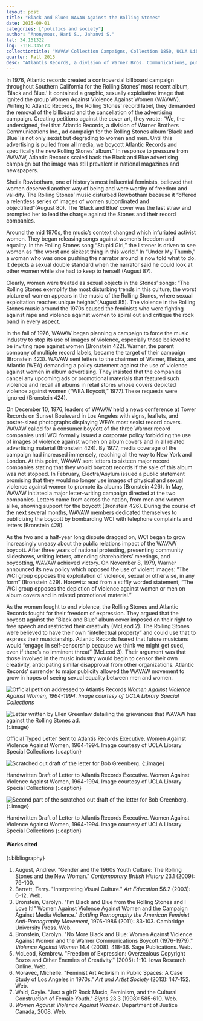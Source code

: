 ```yaml
---
layout: post
title: "Black and Blue: WAVAW Against the Rolling Stones"
date: 2015-09-01
categories: ["politics and society"]
author: "Anonymous, Hari S., Jahanvi S."
lat: 34.151322
lng: -118.335173
collectiontitle: "WAVAW Collection Campaigns, Collection 1850, UCLA Library Special Collections"
quarter: Fall 2015
desc: "Atlantis Records, a division of Warner Bros. Communications, put an advertisement supporting the Rolling Stones new album, Black and Blue. The ad featured a woman tied up, legs spread open, bruised, and sitting above Mick Jagger’s head. In response to the ad, a women’s rights group, Women Against Violence Against Women, gathered signatures for a petition and launched a campaign to have the ad removed. Their protest opened up conversation about the portrayal of women in media as more than objects of sexual nature in the nation."
---
```

In 1976, Atlantic records created a controversial billboard campaign throughout Southern California for the Rolling Stones’ most recent album, ‘Black and Blue.’ It contained a graphic, sexually exploitative image that ignited the group Women Against Violence Against Women (WAVAW). Writing to Atlantic Records, the Rolling Stones’ record label, they demanded the removal of the billboard and the cancellation of the advertising campaign. Creating petitions against the cover art, they wrote: “We, the undersigned, feel that Atlantic Records, a division of Warner Brothers Communications Inc., ad campaign for the Rolling Stones album ‘Black and Blue’ is not only sexist but degrading to women and men. Until this advertising is pulled from all media, we boycott Atlantic Records and specifically the new Rolling Stones’ album.” In response to pressure from WAVAW, Atlantic Records scaled back the Black and Blue advertising campaign but the image was still prevalent in national magazines and newspapers.

Sheila Rowbotham, one of history’s most influential feminists, believed that women deserved another way of being and were worthy of freedom and validity. The Rolling Stones’ music disturbed Rowbotham because it “offered a relentless series of images of women subordinated and objectified”(August 80). The ‘Black and Blue’ cover was the last straw and prompted her to lead the charge against the Stones and their record companies.

Around the mid 1970s, the music’s context changed which infuriated activist women. They began releasing songs against women’s freedom and equality. In the Rolling Stones song “Stupid Girl,” the listener is driven to see women as “the worst and sickest thing in this world.” In “Under My Thumb,” a woman who was once pushing the narrator around is now told what to do. It depicts a sexual double standard when the narrator said he could look at other women while she had to keep to herself (August 87).

Clearly, women were treated as sexual objects in the Stones’ songs: “The Rolling Stones exemplify the most disturbing trends in this culture, the worst picture of women appears in the music of the Rolling Stones, where sexual exploitation reaches unique heights”(August 85). The violence in the Rolling Stones music around the 1970s caused the feminists who were fighting against rape and violence against women to spiral out and critique the rock band in every aspect.

In the fall of 1976, WAVAW began planning a campaign to force the music industry to stop its use of images of violence, especially those believed to be inviting rape against women (Bronstein 422). Warner, the parent company of multiple record labels, became the target of their campaign  (Bronstein 423). WAVAW sent letters to the chairmen of Warner, Elektra, and Atlantic (WEA) demanding a policy statement against the use of violence against women in album advertising. They insisted that the companies cancel any upcoming ads or promotional materials that featured such violence and recall all albums in retail stores whose covers depicted violence against women (“WEA Boycott,” 1977).These requests were ignored (Bronstein 424).

On December 10, 1976, leaders of WAVAW held a news conference at Tower Records on Sunset Boulevard in Los Angeles with signs, leaflets, and poster-sized photographs displaying WEA’s most sexist record covers. WAVAW called for a consumer boycott of the three Warner record companies until WCI formally issued a corporate policy forbidding the use of images of violence against women on album covers and in all related advertising material (Bronstein 424). By 1977, media coverage of the campaign had increased immensely, reaching all the way to New York and London. At this point, WAVAW sent letters to sixteen major record companies stating that they would boycott records if the sale of this album was not stopped. In February, Electra/Asylum issued a public statement promising that they would no longer use images of physical and sexual violence against women to promote its albums (Bronstein 426). In May, WAVAW initiated a major letter-writing campaign directed at the two companies. Letters came from across the nation, from men and women alike, showing support for the boycott (Bronstein 426). During the course of the next several months, WAVAW members dedicated themselves to publicizing the boycott by bombarding WCI with telephone complaints and letters (Bronstein 428).

As the two and a half-year long dispute dragged on, WCI began to grow increasingly uneasy about the public relations impact of the WAVAW boycott. After three years of national protesting, presenting community slideshows, writing letters, attending shareholders’ meetings, and boycotting, WAVAW achieved victory. On November 8, 1979, Warner announced its new policy which opposed the use of violent images: “The WCI group opposes the exploitation of violence, sexual or otherwise, in any form” (Bronstein 429). Horowitz read from a stiffly worded statement, “The WCI group opposes the depiction of violence against women or men on album covers and in related promotional material.”

As the women fought to end violence, the Rolling Stones and Atlantic Records fought for their freedom of expression. They argued that the boycott against the “Black and Blue” album cover imposed on their right to free speech and restricted their creativity (McLeod 2). The Rolling Stones were believed to have their own “intellectual property” and could use that to express their musicianship. Atlantic Records feared that future musicians would “engage in self-censorship because we think we might get sued, even if there’s no imminent threat” (McLeod 3). Their argument was that those involved in the music industry would begin to censor their own creativity, anticipating similar disapproval from other organizations. Atlantic Records’ surrender to major publicity allowed the WAVAW movement to grow in hopes of seeing sexual equality between men and women.

![Official petition addressed to Atlantis Records](../images/petition1.jpg "Petition Against the Rolling Stones Ad")
_Women Against Violence Against Women, 1964-1994. Image courtesy of UCLA Library Special Collections_

![Letter written by Ellen Greenlaw detailing the grievances that WAVAW has against the Rolling Stones ad.](images/petition2.jpg)
{:.image}

Official Typed Letter Sent to Atlantis Records Executive. Women Against Violence Against Women, 1964-1994. Image courtesy of UCLA Library Special Collections
   {:.caption}

![Scratched out draft of the letter for Bob Greenberg.](images/petition4.jpg)
{:.image}

Handwritten Draft of Letter to Atlantis Records Executive. Women Against Violence Against Women, 1964-1994. Image courtesy of UCLA Library Special Collections
   {:.caption}

![Second part of the scratched out draft of the letter for Bob Greenberg.](images/petition3.jpg)
{:.image}

Handwritten Draft of Letter to Atlantis Records Executive. Women Against Violence Against Women, 1964-1994. Image courtesy of UCLA Library Special Collections
   {:.caption}


#### Works cited

{:.bibliography}
1. August, Andrew. &quot;Gender and the 1960s Youth Culture: The Rolling Stones and the New Woman.&quot; *Contemporary British History* 23.1 (2009): 79-100.
2. Barrett, Terry. &quot;Interpreting Visual Culture.&quot; *Art Education* 56.2 (2003): 6-12. Web.
3. Bronstein, Carolyn. &quot;I'm Black and Blue from the Rolling Stones and I Love It!&quot; Women Against Violence Against Women and the Campaign Against Media Violence.&quot; *Battling Pornography the American Feminist Anti-Pornography Movement*, 1976-1986 (2011): 83-103. Cambridge University Press. Web.
4. Bronstein, Carolyn. &quot;No More Black and Blue: Women Against Violence Against Women and the Warner Communications Boycott (1976-1979).&quot; *Violence Against Women* 14.4 (2008): 418-36. Sage Publications. Web.
5. McLeod, Kembrew. &quot;Freedom of Expression: Overzealous Copyright Bozos and Other Enemies of Creativity.&quot; (2005): 1-10. Iowa Research Online. Web.
6. Moravec, Michelle. &quot;Feminist Art Activism in Public Spaces: A Case Study of Los Angeles in 1970s.&quot; *Art and Artist Society* (2013): 147-152. Web.
7. Wald, Gayle. &quot;Just a girl? Rock Music, Feminism, and the Cultural Construction of Female Youth.&quot; *Signs* 23.3 (1998): 585-610. Web.
8. *Women Against Violence Against Women*. Department of Justice Canada, 2008. Web.
